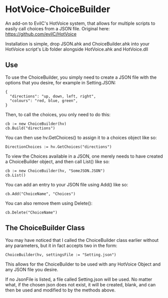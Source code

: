 # HotVoice-ChoiceBuilder
An add-on to EvilC's HotVoice system, that allows for multiple scripts to easily call choices from a JSON file. Original here: https://github.com/evilC/HotVoice

Installation is simple, drop JSON.ahk and ChoiceBuilder.ahk into your HotVoice script's Lib folder alongside HotVoice.ahk and HotVoice.dll

## Use

To use the ChoiceBuilder, you simply need to create a JSON file with the options that you desire, for example in Setting.JSON:
```
{
  "directions": "up, down, left, right",
  "colours": "red, blue, green", 
}
```

Then, to call the choices, you only need to do this:
```
cb := new ChoiceBuilder(hv)
cb.Build("directions")
```

You can then use hv.GetChoices() to assign it to a choices object like so:
```
DirectionChoices := hv.GetChoices("directions")
```

To view the Choices available in a JSON, one merely needs to have created a ChoiceBuilder object, and then call List() like so:
```
cb := new ChoiceBuilder(hv, "SomeJSON.JSON")
cb.List()
```

You can add an entry to your JSON file using Add() like so:
```
cb.Add("ChoiceName", "Choices")
```

You can also remove them using Delete():
```
cb.Delete("ChoiceName")
```

## The ChoiceBuilder Class

You may have noticed that I called the ChoiceBuilder class earlier without any parameters, but it in fact accepts two in the form:
```
ChoiceBuilder(hv, settingsFile := "Setting.json")
```
This allows for the ChoiceBuilder to be used with any HotVoice Object and any JSON file you desire.

If no JsonFile is listed, a file called Setting.json will be used. No matter what, if the chosen json does not exist, it will be created, blank, and can then be used and modified to by the methods above.
